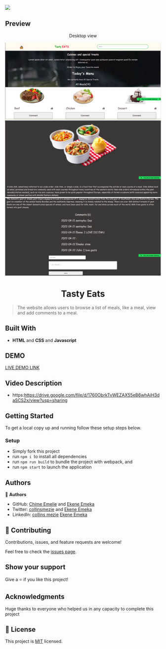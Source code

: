 ![](https://img.shields.io/badge/Microverse-blueviolet)

## Preview
<p align="center">Desktop view</p>
<img src="src/assets/images/Screenshot from 2022-04-24 14-54-51.png">
<img src="src/assets/images/Screenshot from 2022-04-24 14-55-48.png">
<img src="src/assets/images/Screenshot from 2022-04-24 14-56-26.png">

<h1 align="center"> Tasty Eats </h1>

> The website allows users to browse a list of meals, like a meal, view and add comments to a meal.


## Built With

- **HTML** and **CSS** and **Javascript**

## DEMO

[LIVE DEMO LINK](https://collinsmezie.github.io/Meals-API-WebApp/)

## Video Description
- https:https://drive.google.com/file/d/1760ObrkTvWEZAX55eB6whAiH3daSCS2x/view?usp=sharing

## Getting Started

To get a local copy up and running follow these setup steps below.

### Setup

- Simply fork this project
- run `npm i `to install all dependencies
- run `npm run build` to bundle the project with webpack, and
- run `npm start` to launch the application

## Authors

👤 **Authors**

- GitHub: [Chime Emelie](https://github.com/collinsmezie) and [Ekene Emeka](https://github.com/ekenecf)
- Twitter: [collinsmezie](https://twitter.com/collinsmezie) and [Ekene Emeka](https://twitter.com/ekene070)
- LinkedIn: [collins mezie](https://www.linkedin.com/in/collinsmezie/) [Ekene Emeka](https://www.linkedin.com/mwlite/in/ekene-nwachukwu-1b9024153)

## 🤝 Contributing

Contributions, issues, and feature requests are welcome!

Feel free to check the [issues page](https://github.com/collinsmezie/Meals-API-WebApp/issues).

## Show your support

Give a ⭐️ if you like this project!

## Acknowledgments

Huge thanks to everyone who helped us in any capacity to complete this project

## 📝 License

This project is [MIT](https://opensource.org/licenses/MIT) licensed.
